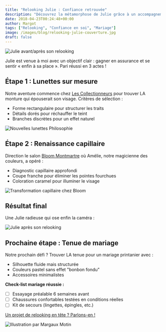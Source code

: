 ```yaml
---
title: "Relooking Julie : Confiance retrouvée"
description: "Découvrez la métamorphose de Julie grâce à un accompagnement sur mesure : lunettes stylées, coupe audacieuse et préparation pour un mariage."
date: 2018-04-23T00:24:48+00:00
author: Margot
tags: ["Relooking", "Confiance en soi", "Mariage"]
image: /images/blog/relooking-julie-couverture.jpg
draft: false
---
```


![Julie avant/après son relooking](/images/blog/relooking-julie-couverture.jpg)

Julie est venue à moi avec un objectif clair : gagner en assurance et se sentir « enfin à sa place ». Pari réussi en 3 actes !

## Étape 1 : Lunettes sur mesure
Notre aventure commence chez [Les Collectionneurs](https://www.beaugrenelle-paris.com/boutiques/les-collectionneurs) pour trouver LA monture qui épouserait son visage. Critères de sélection :
- Forme rectangulaire pour structurer les traits
- Détails dorés pour réchauffer le teint
- Branches discrètes pour un effet naturel

![Nouvelles lunettes Philosophie](/images/blog/lunettes-philosophie.jpg)

## Étape 2 : Renaissance capillaire
Direction le salon [Bloom Montmartre](https://www.facebook.com/bloommontmartre/) où Amélie, notre magicienne des couleurs, a opéré :
- Diagnostic capillaire approfondi
- Coupe franche pour éliminer les pointes fourchues
- Coloration caramel pour illuminer le visage

![Transformation capillaire chez Bloom](/images/blog/bloom-transformation.jpg)

## Résultat final
Une Julie radieuse qui ose enfin la caméra :

![Julie après son relooking](/images/blog/julie-apres-relooking.jpg)

## Prochaine étape : Tenue de mariage
Notre prochain défi ? Trouver LA tenue pour un mariage printanier avec :
- Silhouette fluide mais structurée
- Couleurs pastel sans effet "bonbon fondu"
- Accessoires minimalistes

**Check-list mariage réussie :**
- [ ] Essayage préalable 6 semaines avant
- [ ] Chaussures confortables testées en conditions réelles
- [ ] Kit de secours (lingettes, épingles, etc.)

[Un projet de relooking en tête ? Parlons-en !](https://margotrelooking.wordpress.com/a-propos/)

![Illustration par Margaux Motin](/images/blog/margaux-motin-fin.jpg) 